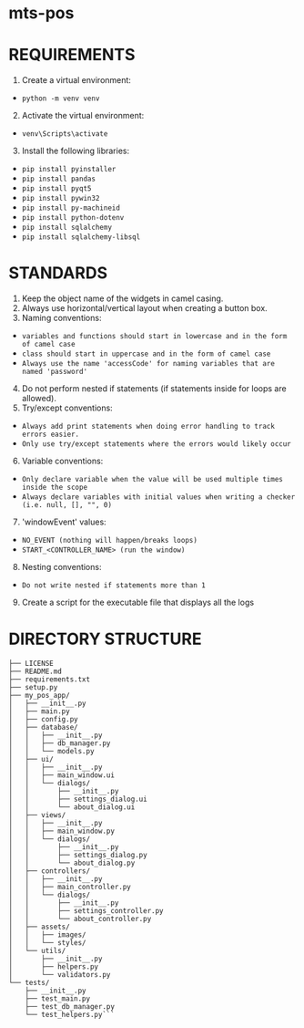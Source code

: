 # mts-pos

# REQUIREMENTS
1. Create a virtual environment:
* ```python -m venv venv```
2. Activate the virtual environment:
* ```venv\Scripts\activate```
3. Install the following libraries:
* ```pip install pyinstaller```
* ```pip install pandas```
* ```pip install pyqt5```
* ```pip install pywin32```
* ```pip install py-machineid```
* ```pip install python-dotenv```
* ```pip install sqlalchemy```
* ```pip install sqlalchemy-libsql```

# STANDARDS
1. Keep the object name of the widgets in camel casing.
2. Always use horizontal/vertical layout when creating a button box.
3. Naming conventions:
* ```variables and functions should start in lowercase and in the form of camel case```
* ```class should start in uppercase and in the form of camel case```
* ```Always use the name 'accessCode' for naming variables that are named 'password'```
4. Do not perform nested if statements (if statements inside for loops are allowed).
5. Try/except conventions:
* ```Always add print statements when doing error handling to track errors easier.```
* ```Only use try/except statements where the errors would likely occur```
6. Variable conventions:
* ```Only declare variable when the value will be used multiple times inside the scope```
* ```Always declare variables with initial values when writing a checker (i.e. null, [], "", 0)```
7. 'windowEvent' values:
* ```NO_EVENT (nothing will happen/breaks loops)```
* ```START_<CONTROLLER_NAME> (run the window)```
8. Nesting conventions:
* ```Do not write nested if statements more than 1```
9. Create a script for the executable file that displays all the logs

# DIRECTORY STRUCTURE
```my_pos_app/
├── LICENSE
├── README.md
├── requirements.txt
├── setup.py
├── my_pos_app/
│   ├── __init__.py
│   ├── main.py
│   ├── config.py
│   ├── database/
│   │   ├── __init__.py
│   │   ├── db_manager.py
│   │   └── models.py
│   ├── ui/
│   │   ├── __init__.py
│   │   ├── main_window.ui
│   │   └── dialogs/
│   │       ├── __init__.py
│   │       ├── settings_dialog.ui
│   │       └── about_dialog.ui
│   ├── views/
│   │   ├── __init__.py
│   │   ├── main_window.py
│   │   └── dialogs/
│   │       ├── __init__.py
│   │       ├── settings_dialog.py
│   │       └── about_dialog.py
│   ├── controllers/
│   │   ├── __init__.py
│   │   ├── main_controller.py
│   │   └── dialogs/
│   │       ├── __init__.py
│   │       ├── settings_controller.py
│   │       └── about_controller.py
│   ├── assets/
│   │   ├── images/
│   │   └── styles/
│   └── utils/
│       ├── __init__.py
│       ├── helpers.py
│       └── validators.py
└── tests/
    ├── __init__.py
    ├── test_main.py
    ├── test_db_manager.py
    └── test_helpers.py```
